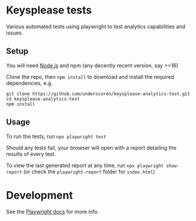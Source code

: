 # Keysplease tests

Various automated tests using playwright to test analytics capabilities and issues.

## Setup

You will need [Node.js](https://nodejs.org/en/) and npm (any decently recent version, say >=16)

Clone the repo, then `npm install` to download and install the required dependencies, e.g.

```
git clone https://github.com/underscoren/keysplease-analytics-test.git
cd keysplease-analytics-test
npm install
```

## Usage

To run the tests, run `npx playwright test`

Should any tests fail, your browser will open with a report detailing the results of every test.

To view the last generated report at any time, run `npx playwright show-report` (or check the `playwright-report` folder for `index.html`)

# Development

See the [Playwright docs](https://playwright.dev/docs/intro) for more info.